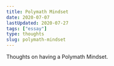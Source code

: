 ```yaml
---
title: Polymath Mindset
date: 2020-07-07
lastUpdated: 2020-07-27
tags: ["essay"]
type: thoughts
slug: polymath-mindset
---
```


Thoughts on having a Polymath Mindset.
